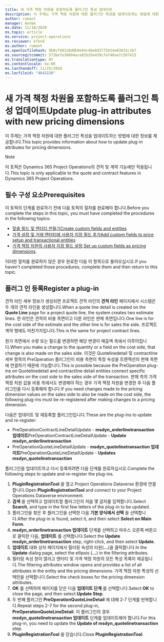 ```yaml
---
title: 새 가격 책정 차원을 포함하도록 플러그인 특성 업데이트
description: 이 주제는 가격 책정 차원에 대한 플러그인 특성을 업데이트하는 방법에 대한 정보를 제공합니다.
author: rumant
manager: Annbe
ms.date: 11/18/2020
ms.topic: article
ms.service: project-operations
ms.reviewer: kfend
ms.author: rumant
ms.openlocfilehash: 9b0cf48318d0b9e94c4be0d3775b54e83832c1b7
ms.sourcegitcommit: 573be7e36604ace82b35e439cfa748aa7c587415
ms.translationtype: HT
ms.contentlocale: ko-KR
ms.lasthandoff: 11/25/2020
ms.locfileid: "4643226"
---
```

# <a name="update-plug-in-attributes-with-new-pricing-dimensions"></a><span data-ttu-id="66a9f-103">새 가격 책정 차원을 포함하도록 플러그인 특성 업데이트</span><span class="sxs-lookup"><span data-stu-id="66a9f-103">Update plug-in attributes with new pricing dimensions</span></span>

<span data-ttu-id="66a9f-104">이 주제는 가격 책정 차원에 대한 플러그인 특성을 업데이트하는 방법에 대한 정보를 제공합니다.</span><span class="sxs-lookup"><span data-stu-id="66a9f-104">This topic provides information about how to update plug-in attributes for pricing dimensions.</span></span>

> [!NOTE]
> <span data-ttu-id="66a9f-105">이 토픽은 Dynamics 365 Project Operations의 견적 및 계약 기능에만 적용됩니다.</span><span class="sxs-lookup"><span data-stu-id="66a9f-105">This topic is only applicable to the quote and contract features in Dynamics 365 Project Operations.</span></span>

## <a name="prerequisites"></a><span data-ttu-id="66a9f-106">필수 구성 요소</span><span class="sxs-lookup"><span data-stu-id="66a9f-106">Prerequisites</span></span>
<span data-ttu-id="66a9f-107">이 토픽의 단계를 완료하기 전에 다음 토픽의 절차를 완료해야 합니다.</span><span class="sxs-lookup"><span data-stu-id="66a9f-107">Before you complete the steps in this topic, you must have completed the procedures in the following topics:</span></span>

  - [<span data-ttu-id="66a9f-108">맞춤 필드 및 엔터티 만들기</span><span class="sxs-lookup"><span data-stu-id="66a9f-108">Create custom fields and entities</span></span>](create-custom-fields-entities-pricing-dimensions.md) 
  - [<span data-ttu-id="66a9f-109">가격 설정 및 거래 엔터티에 사용자 지정 필드 추가</span><span class="sxs-lookup"><span data-stu-id="66a9f-109">Add custom fields to price setup and transactional entities</span></span>](add-custom-fields-price-setup-transactional-entities.md)
  - <span data-ttu-id="66a9f-110">[가격 책정 차원의 사용자 지정 필드 설정](set-up-custom-fields-pricing-dimensions.md).</span><span class="sxs-lookup"><span data-stu-id="66a9f-110">[Set up custom fields as pricing dimensions](set-up-custom-fields-pricing-dimensions.md).</span></span> 
  
<span data-ttu-id="66a9f-111">이러한 절차를 완료하지 않은 경우 완료한 다음 이 항목으로 돌아오십시오.</span><span class="sxs-lookup"><span data-stu-id="66a9f-111">If you haven't completed those procedures, complete them and then return to this topic.</span></span>

## <a name="register-a-plug-in"></a><span data-ttu-id="66a9f-112">플러그 인 등록</span><span class="sxs-lookup"><span data-stu-id="66a9f-112">Register a plug-in</span></span>
<span data-ttu-id="66a9f-113">견적 라인 세부 정보가 생성되면 프로젝트 견적 라인의 **견적 라인** 페이지에서 시스템은 두 개의 견적 라인을 생성합니다.</span><span class="sxs-lookup"><span data-stu-id="66a9f-113">When a quote line detail is created on the **Quote Line** page for a project quote line, the system creates two estimate lines.</span></span> <span data-ttu-id="66a9f-114">한 라인은 견적의 비용 측면이고 다른 라인은 판매 측면입니다.</span><span class="sxs-lookup"><span data-stu-id="66a9f-114">One line is for the cost side of the estimate and the other line is for sales the side.</span></span> <span data-ttu-id="66a9f-115">프로젝트 계약 행에도 마찬가지입니다.</span><span class="sxs-lookup"><span data-stu-id="66a9f-115">This is the same  for project contract lines.</span></span>

<span data-ttu-id="66a9f-116">원가 측면에서 수량 또는 필드를 변경하면 해당 변경이 매출액 측에서 이루어집니다.</span><span class="sxs-lookup"><span data-stu-id="66a9f-116">When you make a change to the quantity or a field on the cost side, that change is also made on the sales side.</span></span> <span data-ttu-id="66a9f-117">이것은 Quotelinedetail 및 contractline 세부 항목의 PreOperation 플러그인이 비용 측면의 특정 속성을 트랜잭션의 판매 측면에 연결하기 때문에 가능합니다.</span><span class="sxs-lookup"><span data-stu-id="66a9f-117">This is possible because the PreOperation plug-ins on Quotelinedetail and contractline detail entities connect specific attributes on the cost side to the sales side of the transaction.</span></span> <span data-ttu-id="66a9f-118">판매 측의 가격 책정 차원 값을 비용 측에서도 변경해야 하는 경우 가격 책정 차원을 변경한 후 다음 플러그인을 다시 등록해야 합니다.</span><span class="sxs-lookup"><span data-stu-id="66a9f-118">If you need changes made to the pricing dimension values on the sales side to also be made on the cost side, the following plug-ins must be re-registered after making changes to a pricing dimension.</span></span>

<span data-ttu-id="66a9f-119">다음은 업데이트 및 재등록할 플러그인입니다.</span><span class="sxs-lookup"><span data-stu-id="66a9f-119">These are the plug-ins to update and re-register:</span></span>

- <span data-ttu-id="66a9f-120">PreOperationContractLineDetailUpdate - **msdyn_orderlinetransaction 업데이트**</span><span class="sxs-lookup"><span data-stu-id="66a9f-120">PreOperationContractLineDetailUpdate - **Update msdyn_orderlinetransaction**</span></span>
- <span data-ttu-id="66a9f-121">PreOperationQuoteLineDetailUpdate - **msdyn_quotelinetransaction 업데이트**</span><span class="sxs-lookup"><span data-stu-id="66a9f-121">PreOperationQuoteLineDetailUpdate - **Updates msdyn_quotelinetransaction**</span></span>

<span data-ttu-id="66a9f-122">플러그인을 업데이트하고 다시 등록하려면 다음 단계를 완료하십시오.</span><span class="sxs-lookup"><span data-stu-id="66a9f-122">Complete the following steps to update and re-register the plug-ins.</span></span>

1. <span data-ttu-id="66a9f-123">**PluginRegistrationTool** 을 열고 Project Operations Dataverse 환경에 연결합니다.</span><span class="sxs-lookup"><span data-stu-id="66a9f-123">Open **PluginRegistrationTool** and connect to your Project Operations Dataverse environment.</span></span>
2. <span data-ttu-id="66a9f-124">**검색** 을 선택하고 업데이트할 플러그인의 처음 몇 글자를 입력합니다.</span><span class="sxs-lookup"><span data-stu-id="66a9f-124">Select **Search**, and type in the first few letters of the plug-in to be updated.</span></span>
3. <span data-ttu-id="66a9f-125">플러그인을 찾은 후 플러그인을 선택한 다음 **기본 양식에서 선택** 을 선택합니다.</span><span class="sxs-lookup"><span data-stu-id="66a9f-125">After the plug-in is found, select it, and then select **Select on Main Form**.</span></span>
4. <span data-ttu-id="66a9f-126">**msdyn_orderlinetransaction 업데이트** 단계를 선택하고 마우스 오른쪽 버튼으로 클릭한 다음, **업데이트** 를 선택합니다.</span><span class="sxs-lookup"><span data-stu-id="66a9f-126">Select the **Update msdyn_orderlinetransaction** step, right-click, and then select **Update**.</span></span>
5. <span data-ttu-id="66a9f-127">**업데이트** 대화 상자 페이지에서 필터링 속성의 타원(**...**)을 클릭합니다.</span><span class="sxs-lookup"><span data-stu-id="66a9f-127">In the **Update** dialog page, select the ellipsis (**...**) in the filtering attributes.</span></span>
6. <span data-ttu-id="66a9f-128">필터링 속성 창이 열리고 엔터티 및 가격 책정 차원의 모든 특성 목록이 제공됩니다.</span><span class="sxs-lookup"><span data-stu-id="66a9f-128">The filtering attributes window opens and provides a list of all attributes in the entity and the pricing dimensions.</span></span> <span data-ttu-id="66a9f-129">가격 책정 차원 특성의 선택란을 선택합니다.</span><span class="sxs-lookup"><span data-stu-id="66a9f-129">Select the check boxes for the pricing dimension attributes.</span></span>
7. <span data-ttu-id="66a9f-130">**OK** 를 선택하여 페이지를 닫은 다음 **업데이트 단계** 를 선택합니다.</span><span class="sxs-lookup"><span data-stu-id="66a9f-130">Select **OK** to close the page, and then select **Update Step**.</span></span>
8. <span data-ttu-id="66a9f-131">두 번째 플러그인 **PreOperationQuoteLineDetail** 에 대해 2-7 단계를 반복합니다.</span><span class="sxs-lookup"><span data-stu-id="66a9f-131">Repeat steps 2-7 for the second plug-in, **PreOperationQuoteLineDetail**.</span></span> <span data-ttu-id="66a9f-132">이 플러그인의 경우 **msdyn_quotelinetransaction 업데이트** 단계를 업데이트해야 합니다.</span><span class="sxs-lookup"><span data-stu-id="66a9f-132">For this plug-in, you need to update the **Update of msdyn_quotelinetransaction** step.</span></span>
9. <span data-ttu-id="66a9f-133">**PluginRegistrationTool** 을 닫습니다.</span><span class="sxs-lookup"><span data-stu-id="66a9f-133">Close **PluginRegistrationTool**.</span></span>
